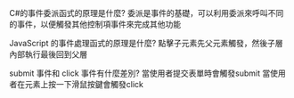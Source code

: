 C#的事件委派函式的原理是什麼?
委派是事件的基礎，可以利用委派來呼叫不同的事件，以便觸發其他控制項事件來完成其他功能

JavaScript 的事件處理函式的原理是什麼?
點擊子元素先父元素觸發，然後子層內部執行最後回到父層

submit 事件和 click 事件有什麼差別?
當使用者提交表單時會觸發submit
當使用者在元素上按一下滑鼠按鍵會觸發click
